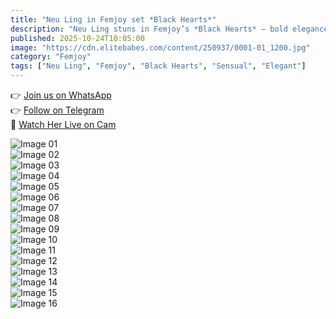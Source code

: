 ```yaml
---
title: "Neu Ling in Femjoy set *Black Hearts*"
description: "Neu Ling stuns in Femjoy’s *Black Hearts* — bold elegance, sultry eyes, and a timeless aura of sensual confidence."
published: 2025-10-24T10:05:00
image: "https://cdn.elitebabes.com/content/250937/0001-01_1200.jpg"
category: "Femjoy"
tags: ["Neu Ling", "Femjoy", "Black Hearts", "Sensual", "Elegant"]
---
```


👉 [Join us on WhatsApp](https://redirecting-kappa.vercel.app/)  
👉 [Follow on Telegram](https://t.me/xxx_pulse)  
🔞 [Watch Her Live on Cam](https://redirecting-kappa.vercel.app/)  

![Image 01](https://cdn.elitebabes.com/content/250937/0001-01_1200.jpg)  
![Image 02](https://cdn.elitebabes.com/content/250937/0001-02_1200.jpg)  
![Image 03](https://cdn.elitebabes.com/content/250937/0001-03_1200.jpg)  
![Image 04](https://cdn.elitebabes.com/content/250937/0001-04_1200.jpg)  
![Image 05](https://cdn.elitebabes.com/content/250937/0001-05_1200.jpg)  
![Image 06](https://cdn.elitebabes.com/content/250937/0001-06_1200.jpg)  
![Image 07](https://cdn.elitebabes.com/content/250937/0001-07_1200.jpg)  
![Image 08](https://cdn.elitebabes.com/content/250937/0001-08_1200.jpg)  
![Image 09](https://cdn.elitebabes.com/content/250937/0001-09_1200.jpg)  
![Image 10](https://cdn.elitebabes.com/content/250937/0001-10_1200.jpg)  
![Image 11](https://cdn.elitebabes.com/content/250937/0001-11_1200.jpg)  
![Image 12](https://cdn.elitebabes.com/content/250937/0001-12_1200.jpg)  
![Image 13](https://cdn.elitebabes.com/content/250937/0001-13_1200.jpg)  
![Image 14](https://cdn.elitebabes.com/content/250937/0001-14_1200.jpg)  
![Image 15](https://cdn.elitebabes.com/content/250937/0001-15_1200.jpg)  
![Image 16](https://cdn.elitebabes.com/content/250937/0001-16_1200.jpg)